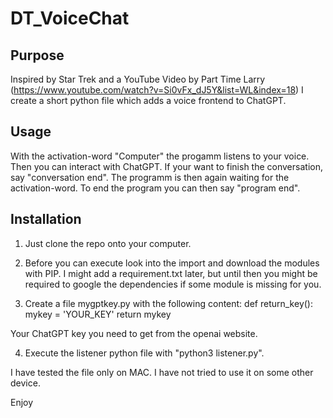 # DT_VoiceChat

## Purpose
Inspired by Star Trek and a YouTube Video by Part Time Larry (https://www.youtube.com/watch?v=Si0vFx_dJ5Y&list=WL&index=18) I create a short python file which adds a voice frontend to ChatGPT.

## Usage
With the activation-word "Computer" the progamm listens to your voice. Then you can interact with ChatGPT. If your want to finish the conversation, say "conversation end". The programm is then again waiting for the activation-word. To end the program you can then say "program end".

## Installation
1. Just clone the repo onto your computer. 

2. Before you can execute look into the import and download the modules with PIP. I might add a requirement.txt later, but until then you might be required to google the dependencies if some module is missing for you.

3. Create a file mygptkey.py with the following content:
def return_key():
    mykey = 'YOUR_KEY'
    return mykey
 
 Your ChatGPT key you need to get from the openai website. 

4. Execute the listener python file with "python3 listener.py".


I have tested the file only on MAC. I have not tried to use it on some other device.

Enjoy
